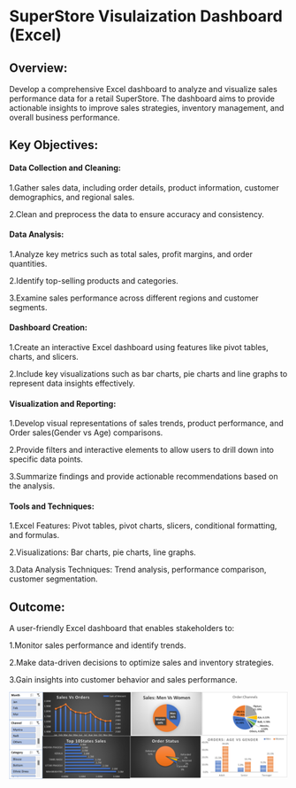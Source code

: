 # SuperStore Visulaization Dashboard (Excel)

## Overview:

Develop a comprehensive Excel dashboard to analyze and visualize sales performance data for a retail SuperStore. The dashboard aims to provide actionable insights to improve sales strategies, inventory management, and overall business performance.

## Key Objectives:

#### Data Collection and Cleaning:

1.Gather sales data, including order details, product information, customer demographics, and regional sales.

2.Clean and preprocess the data to ensure accuracy and consistency.

#### Data Analysis:

1.Analyze key metrics such as total sales, profit margins, and order quantities.

2.Identify top-selling products and categories.

3.Examine sales performance across different regions and customer segments.

#### Dashboard Creation:

1.Create an interactive Excel dashboard using features like pivot tables, charts, and slicers.

2.Include key visualizations such as bar charts, pie charts and  line graphs to represent data insights effectively.

#### Visualization and Reporting:

1.Develop visual representations of sales trends, product performance, and Order sales(Gender vs Age) comparisons.

2.Provide filters and interactive elements to allow users to drill down into specific data points.

3.Summarize findings and provide actionable recommendations based on the analysis.

#### Tools and Techniques:

1.Excel Features: Pivot tables, pivot charts, slicers, conditional formatting, and formulas.

2.Visualizations: Bar charts, pie charts, line graphs.

3.Data Analysis Techniques: Trend analysis, performance comparison, customer segmentation.

## Outcome:

A user-friendly Excel dashboard that enables stakeholders to:

1.Monitor sales performance and identify trends.

2.Make data-driven decisions to optimize sales and inventory strategies.

3.Gain insights into customer behavior and  sales performance.

![snapshot](https://github.com/Shuby999/SuperStore-Visulaization-Dashbord-Excel-/blob/main/SnapShot/DashBoard.png)